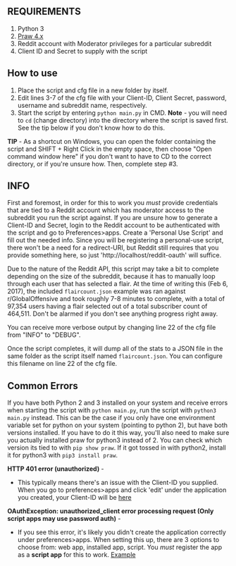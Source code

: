 REQUIREMENTS
------------
1. Python 3
2. [Praw 4.x](https://praw.readthedocs.io/en/latest/)
3. Reddit account with Moderator privileges for a particular subreddit
4. Client ID and Secret to supply with the script

How to use
----------
1. Place the script and cfg file in a new folder by itself.
2. Edit lines 3-7 of the cfg file with your Client-ID, Client Secret, password, username and subreddit name, respectively.
3. Start the script by entering `python main.py` in CMD. 
**Note** - you will need to `cd` (change directory) into the directory where the script is saved first. See the tip below if you don't know how to do this.

**TIP** - As a shortcut on Windows, you can open the folder containing the script and SHIFT + Right Click in the empty space,
then choose "Open command window here" if you don't want to have to CD to the correct directory, or if you're unsure how. 
Then, complete step #3.

INFO
----------
First and foremost, in order for this to work you *must* provide credentials that are tied to a Reddit account which has 
moderator access to the subreddit you run the script against. If you are unsure how to generate a Client-ID and Secret, 
login to the Reddit account to be authenticated with the script and go to Preferences>apps. Create a 'Personal Use Script'
and fill out the needed info. Since you will be registering a personal-use script, there won't be a need for a redirect-URI,
but Reddit still requires that you provide something here, so just 'http://localhost/reddit-oauth' will suffice. 

Due to the nature of the Reddit API, this script may take a bit to complete depending on the size of the subreddit,
because it has to manually loop through each user that has selected a flair. At the time of writing this (Feb 6, 2017), the included
`flaircount.json` example was ran against r/GlobalOffensive and took roughly 7-8 minutes to complete, with a total of 97,354 users having
a flair selected out of a total subscriber count of 464,511. Don't be alarmed if you don't see anything progress right away.

You can receive more verbose output by changing line 22 of the cfg file from "INFO" to "DEBUG".

Once the script completes, it will dump all of the stats to a JSON file in the same folder as the script itself named
`flaircount.json`. You can configure this filename on line 22 of the cfg file.

Common Errors
---------------
If you have both Python 2 and 3 installed on your system and receive errors when starting the script with `python main.py`, 
run the script with `python3 main.py` instead. This can be the case if you only have one environment variable set for python 
on your system (pointing to python 2), but have both versions installed. If you have to do it this way, you'll also need to 
make sure you actually installed praw for python3 instead of 2. You can check which version its tied to with `pip show praw`.
If it got tossed in with python2, install it for python3 with `pip3 install praw`.

**HTTP 401 error (unauthorized)** - 
  * This typically means there's an issue with the Client-ID you supplied. When you go to preferences>apps and click 'edit' 
  under the application you created, your Client-ID will be [here](https://i.imgur.com/n3dKYcF.png)

**OAuthException: unauthorized_client error processing request (Only script apps may use password auth)** - 
  * If you see this error, it's likely you didn't create the application correctly under preferences>apps. When setting this up,
  there are 3 options to choose from: web app, installed app, script. You *must* register the app as a **script app** for this 
  to work. [Example](https://i.imgur.com/ZV30NVg.png)